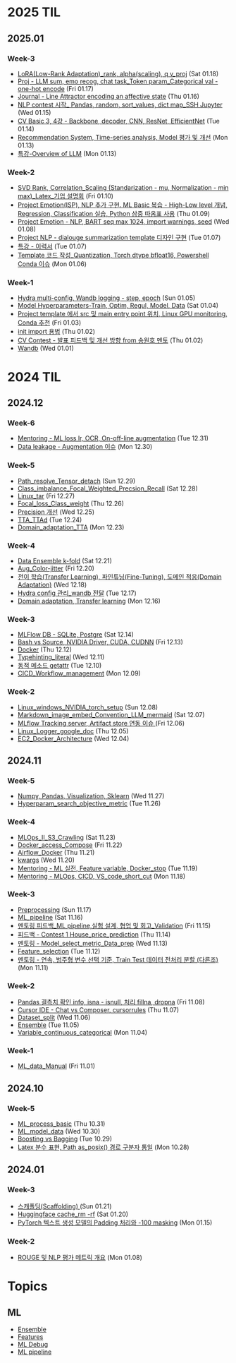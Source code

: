 # 2025 TIL
## 2025.01
### Week-3
- [LoRA(Low-Rank Adaptation)_rank, alpha(scaling), q v_proj](_Daily/250118_LoRA%28Low-Rank%20Adaptation%29_rank%2C%20alpha%28scaling%29%2C%20q%20v_proj.md) (Sat 01.18)
- [Proj - LLM sum, emo recog, chat task_Token param_Categorical val - one-hot encode](_Daily/250117_Proj%20-%20LLM%20sum%2C%20emo%20recog%2C%20chat%20task_Token%20param_Categorical%20val%20-%20one-hot%20encode.md) (Fri 01.17)
- [Journal - Line Attractor encoding an affective state](_Daily/250116_Journal%20-%20Line%20Attractor%20encoding%20an%20affective%20state.md) (Thu 01.16)
- [NLP contest 시작_ Pandas, random, sort_values, dict map_SSH Jupyter](_Daily/250115_NLP%20contest%20%EC%8B%9C%EC%9E%91_%20Pandas%2C%20random%2C%20sort_values%2C%20dict%20map_SSH%20Jupyter.md) (Wed 01.15)
- [CV Basic 3, 4강 - Backbone, decoder, CNN, ResNet, EfficientNet](_Daily/250114_CV%20Basic%203%2C%204%EA%B0%95%20-%20Backbone%2C%20decoder%2C%20CNN%2C%20ResNet%2C%20EfficientNet.md) (Tue 01.14)
- [Recommendation System, Time-series analysis, Model 평가 및 개선](_Daily/250113_Recommendation%20System%2C%20Time-series%20analysis%2C%20Model%20%ED%8F%89%EA%B0%80%20%EB%B0%8F%20%EA%B0%9C%EC%84%A0.md) (Mon 01.13)
- [특강-Overview of LLM](_Daily/%ED%8A%B9%EA%B0%95/250113_%ED%8A%B9%EA%B0%95-Overview%20of%20LLM.md) (Mon 01.13)

### Week-2
- [SVD Rank, Correlation_Scaling (Standarization - mu, Normalization - min max)_Latex_기업 설명회](_Daily/250110_SVD%20Rank%2C%20Correlation_Scaling%20%28Standarization%20-%20mu%2C%20Normalization%20-%20min%20max%29_Latex_%EA%B8%B0%EC%97%85%20%EC%84%A4%EB%AA%85%ED%9A%8C.md) (Fri 01.10)
- [Project Emotion(ISP), NLP 추가 구현. ML Basic 복습 - High-Low level 개념, Regression, Classification 실습, Python 삼중 따옴표 사용](_Daily/250109_Project%20Emotion%28ISP%29%2C%20NLP%20%EC%B6%94%EA%B0%80%20%EA%B5%AC%ED%98%84.%20ML%20Basic%20%EB%B3%B5%EC%8A%B5%20-%20High-Low%20level%20%EA%B0%9C%EB%85%90%2C%20Regression%2C%20Classification%20%EC%8B%A4%EC%8A%B5%2C%20Python%20%EC%82%BC%EC%A4%91%20%EB%94%B0%EC%98%B4%ED%91%9C%20%EC%82%AC%EC%9A%A9.md) (Thu 01.09)
- [Project Emotion - NLP, BART seq max 1024,  import warnings, seed](_Daily/250108_Project%20Emotion%20-%20NLP%2C%20BART%20seq%20max%201024%2C%20%20import%20warnings%2C%20seed.md) (Wed 01.08)
- [Project NLP - dialouge summarization template 디자인 구현](_Daily/250107_Project%20NLP%20-%20dialouge%20summarization%20template%20%EB%94%94%EC%9E%90%EC%9D%B8%20%EA%B5%AC%ED%98%84.md) (Tue 01.07)
- [특강 - 이력서](_Daily/%ED%8A%B9%EA%B0%95/250107_%ED%8A%B9%EA%B0%95%20-%20%EC%9D%B4%EB%A0%A5%EC%84%9C.md) (Tue 01.07)
- [Template 코드 작성_Quantization, Torch dtype bfloat16, Powershell Conda 이슈](_Daily/250106_Template%20%EC%BD%94%EB%93%9C%20%EC%9E%91%EC%84%B1_Quantization%2C%20Torch%20dtype%20bfloat16%2C%20Powershell%20Conda%20%EC%9D%B4%EC%8A%88.md) (Mon 01.06)

### Week-1
- [Hydra multi-config, Wandb logging - step, epoch](_Daily/250105_Hydra%20multi-config%2C%20Wandb%20logging%20-%20step%2C%20epoch.md) (Sun 01.05)
- [Model Hyperparameters-Train, Optim, Regul, Model, Data](_Daily/250104_Model%20Hyperparameters-Train%2C%20Optim%2C%20Regul%2C%20Model%2C%20Data.md) (Sat 01.04)
- [Project template 에서 src 및 main entry point 위치, Linux GPU monitoring, Conda 추천](_Daily/250103_Project%20template%20%EC%97%90%EC%84%9C%20src%20%EB%B0%8F%20main%20entry%20point%20%EC%9C%84%EC%B9%98%2C%20Linux%20GPU%20monitoring%2C%20Conda%20%EC%B6%94%EC%B2%9C.md) (Fri 01.03)
- [init import 용법](_Daily/Python/250102_init%20import%20%EC%9A%A9%EB%B2%95.md) (Thu 01.02)
- [CV Contest - 발표 피드백 및 개선 방향 from 송원호 멘토](_Daily/Mentoring/250102_CV%20Contest%20-%20%EB%B0%9C%ED%91%9C%20%ED%94%BC%EB%93%9C%EB%B0%B1%20%EB%B0%8F%20%EA%B0%9C%EC%84%A0%20%EB%B0%A9%ED%96%A5%20from%20%EC%86%A1%EC%9B%90%ED%98%B8%20%EB%A9%98%ED%86%A0.md) (Thu 01.02)
- [Wandb](_Daily/MLOps/250101_Wandb.md) (Wed 01.01)

# 2024 TIL
## 2024.12
### Week-6
- [Mentoring - ML loss lr, OCR, On-off-line augmentation](_Daily/Mentoring/241231_Mentoring%20-%20ML%20loss%20lr%2C%20OCR%2C%20On-off-line%20augmentation.md) (Tue 12.31)
- [Data leakage - Augmentation 이슈](_Daily/241230_Data%20leakage%20-%20Augmentation%20%EC%9D%B4%EC%8A%88.md) (Mon 12.30)

### Week-5
- [Path_resolve_Tensor_detach](_Daily/Python/20241229_Path_resolve_Tensor_detach.md) (Sun 12.29)
- [Class_imbalance_Focal_Weighted_Precsion_Recall](_Daily/241228_Class_imbalance_Focal_Weighted_Precsion_Recall.md) (Sat 12.28)
- [Linux_tar](_Daily/Linux_Git/20241227_Linux_tar.md) (Fri 12.27)
- [Focal_loss_Class_weight](_Daily/241226_Focal_loss_Class_weight.md) (Thu 12.26)
- [Precision 개선](_Daily/241225_Precision%20%EA%B0%9C%EC%84%A0.md) (Wed 12.25)
- [TTA_TTAd](_Daily/241224_TTA_TTAd.md) (Tue 12.24)
- [Domain_adaptation_TTA](_Daily/241223_Domain_adaptation_TTA.md) (Mon 12.23)

### Week-4
- [Data Ensemble k-fold](_Daily/241221_Data%20Ensemble%20k-fold.md) (Sat 12.21)
- [Aug_Color-jitter](_Daily/241220_Aug_Color-jitter.md) (Fri 12.20)
- [전이 학습(Transfer Learning), 파인튜닝(Fine-Tuning), 도메인 적응(Domain Adaptation)](_Daily/241218_%EC%A0%84%EC%9D%B4%20%ED%95%99%EC%8A%B5%28Transfer%20Learning%29%2C%20%ED%8C%8C%EC%9D%B8%ED%8A%9C%EB%8B%9D%28Fine-Tuning%29%2C%20%EB%8F%84%EB%A9%94%EC%9D%B8%20%EC%A0%81%EC%9D%91%28Domain%20Adaptation%29.md) (Wed 12.18)
- [Hydra config 관리_wandb 전달](_Daily/241217_Hydra%20config%20%EA%B4%80%EB%A6%AC_wandb%20%EC%A0%84%EB%8B%AC.md) (Tue 12.17)
- [Domain adaptation, Transfer learning](_Daily/241216_Domain%20adaptation%2C%20Transfer%20learning.md) (Mon 12.16)

### Week-3
- [MLFlow DB - SQLite, Postgre](_Daily/MLOps/241214_MLFlow%20DB%20-%20SQLite%2C%20Postgre.md) (Sat 12.14)
- [Bash vs Source, NVIDIA Driver, CUDA, CUDNN](_Daily/241213_Bash%20vs%20Source%2C%20NVIDIA%20Driver%2C%20CUDA%2C%20CUDNN.md) (Fri 12.13)
- [Docker](_Daily/MLOps/20241212_Docker.md) (Thu 12.12)
- [Typehinting_literal](_Daily/Python/20241211_Typehinting_literal.md) (Wed 12.11)
- [동적 메소드 getattr](_Daily/Python/241210_%EB%8F%99%EC%A0%81%20%EB%A9%94%EC%86%8C%EB%93%9C%20getattr.md) (Tue 12.10)
- [CICD_Workflow_management](_Daily/MLOps/20241209_CICD_Workflow_management.md) (Mon 12.09)

### Week-2
- [Linux_windows_NVIDIA_torch_setup](_Daily/Linux_Git/20241208_Linux_windows_NVIDIA_torch_setup.md) (Sun 12.08)
- [Markdown_image_embed_Convention_LLM_mermaid](_Daily/Python/20241207_Markdown_image_embed_Convention_LLM_mermaid.md) (Sat 12.07)
- [MLflow Tracking server, Artifact store 연동 이슈 ](_Daily/MLOps/241206_MLflow%20Tracking%20server%2C%20Artifact%20store%20%EC%97%B0%EB%8F%99%20%EC%9D%B4%EC%8A%88%20.md) (Fri 12.06)
- [Linux_Logger_google_doc](_Daily/Linux_Git/20241205_Linux_Logger_google_doc.md) (Thu 12.05)
- [EC2_Docker_Architecture](_Daily/MLOps/20241204_EC2_Docker_Architecture.md) (Wed 12.04)

## 2024.11
### Week-5
- [Numpy, Pandas, Visualization, Sklearn](_Daily/241127_Numpy%2C%20Pandas%2C%20Visualization%2C%20Sklearn.md) (Wed 11.27)
- [Hyperparam_search_objective_metric](_Daily/241126_Hyperparam_search_objective_metric.md) (Tue 11.26)

### Week-4
- [MLOps_II_S3_Crawling](_Daily/MLOps/20241123_MLOps_II_S3_Crawling.md) (Sat 11.23)
- [Docker_access_Compose](_Daily/MLOps/20241122_Docker_access_Compose.md) (Fri 11.22)
- [Airflow_Docker](_Daily/MLOps/20241121_Airflow_Docker.md) (Thu 11.21)
- [kwargs](_Daily/Python/20241120_kwargs.md) (Wed 11.20)
- [Mentoring - ML 실전, Feature variable, Docker_stop](_Daily/241119_Mentoring%20-%20ML%20%EC%8B%A4%EC%A0%84%2C%20Feature%20variable%2C%20Docker_stop.md) (Tue 11.19)
- [Mentoring - MLOps, CICD, VS_code_short_cut](_Daily/MLOps/241118_Mentoring%20-%20MLOps%2C%20CICD%2C%20VS_code_short_cut.md) (Mon 11.18)

### Week-3
- [Preprocessing](_Daily/241117_Preprocessing.md) (Sun 11.17)
- [ML_pipeline](_Daily/241116_ML_pipeline.md) (Sat 11.16)
- [멘토링 피드백_ML pipeline,실험 설계, 협업 및 회고_Validation](_Daily/Mentoring/241115_%EB%A9%98%ED%86%A0%EB%A7%81%20%ED%94%BC%EB%93%9C%EB%B0%B1_ML%20pipeline%2C%EC%8B%A4%ED%97%98%20%EC%84%A4%EA%B3%84%2C%20%ED%98%91%EC%97%85%20%EB%B0%8F%20%ED%9A%8C%EA%B3%A0_Validation.md) (Fri 11.15)
- [피드백 - Contest 1 House_price_prediction](_Daily/Mentoring/241114_%ED%94%BC%EB%93%9C%EB%B0%B1%20-%20Contest%201%20House_price_prediction.md) (Thu 11.14)
- [멘토링 - Model_select_metric_Data_prep](_Daily/Mentoring/241113_%EB%A9%98%ED%86%A0%EB%A7%81%20-%20Model_select_metric_Data_prep.md) (Wed 11.13)
- [Feature_selection](_Daily/241112_Feature_selection.md) (Tue 11.12)
- [멘토링 - 연속, 범주형 변수 선택 기준, Train Test 데이터 전처리 분할 (다른조)](_Daily/Mentoring/241111_%EB%A9%98%ED%86%A0%EB%A7%81%20-%20%EC%97%B0%EC%86%8D%2C%20%EB%B2%94%EC%A3%BC%ED%98%95%20%EB%B3%80%EC%88%98%20%EC%84%A0%ED%83%9D%20%EA%B8%B0%EC%A4%80%2C%20Train%20Test%20%EB%8D%B0%EC%9D%B4%ED%84%B0%20%EC%A0%84%EC%B2%98%EB%A6%AC%20%EB%B6%84%ED%95%A0%20%28%EB%8B%A4%EB%A5%B8%EC%A1%B0%29.md) (Mon 11.11)

### Week-2
- [Pandas 결측치 확인 info, isna - isnull, 처리 fillna, dropna](_Daily/241108_Pandas%20%EA%B2%B0%EC%B8%A1%EC%B9%98%20%ED%99%95%EC%9D%B8%20info%2C%20isna%20-%20isnull%2C%20%EC%B2%98%EB%A6%AC%20fillna%2C%20dropna.md) (Fri 11.08)
- [Cursor IDE - Chat vs Composer, cursorrules](_Daily/Python/241107_Cursor%20IDE%20-%20Chat%20vs%20Composer%2C%20cursorrules.md) (Thu 11.07)
- [Dataset_split](_Daily/241106_Dataset_split.md) (Wed 11.06)
- [Ensemble](_Daily/241105_Ensemble.md) (Tue 11.05)
- [Variable_continuous_categorical](_Daily/241104_Variable_continuous_categorical.md) (Mon 11.04)

### Week-1
- [ML_data_Manual](_Daily/241101_ML_data_Manual.md) (Fri 11.01)

## 2024.10
### Week-5
- [ML_process_basic](_Daily/241031_ML_process_basic.md) (Thu 10.31)
- [ML_model_data](_Daily/241030_ML_model_data.md) (Wed 10.30)
- [Boosting vs Bagging](_Daily/241029_Boosting%20vs%20Bagging.md) (Tue 10.29)
- [Latex 분수 표현, Path as_posix() 경로 구분자 통일](_Daily/Python/241028_Latex%20%EB%B6%84%EC%88%98%20%ED%91%9C%ED%98%84%2C%20Path%20as_posix%28%29%20%EA%B2%BD%EB%A1%9C%20%EA%B5%AC%EB%B6%84%EC%9E%90%20%ED%86%B5%EC%9D%BC.md) (Mon 10.28)

## 2024.01
### Week-3
- [스캐폴딩(Scaffolding) ](_Daily/240121_%EC%8A%A4%EC%BA%90%ED%8F%B4%EB%94%A9%28Scaffolding%29%20.md) (Sun 01.21)
- [Huggingface cache_rm -rf](_Daily/240120_Huggingface%20cache_rm%20-rf.md) (Sat 01.20)
- [PyTorch 텍스트 생성 모델의 Padding 처리와 -100 masking](_Daily/240115_PyTorch%20%ED%85%8D%EC%8A%A4%ED%8A%B8%20%EC%83%9D%EC%84%B1%20%EB%AA%A8%EB%8D%B8%EC%9D%98%20Padding%20%EC%B2%98%EB%A6%AC%EC%99%80%20-100%20masking.md) (Mon 01.15)

### Week-2
- [ROUGE 및 NLP 평가 메트릭 개요](_Daily/240108_ROUGE%20%EB%B0%8F%20NLP%20%ED%8F%89%EA%B0%80%20%EB%A9%94%ED%8A%B8%EB%A6%AD%20%EA%B0%9C%EC%9A%94.md) (Mon 01.08)


# Topics
## ML
  - [Ensemble](ML/Ensemble.md)
  - [Features](ML/Features.md)
  - [ML Debug](ML/ML%20Debug.md)
  - [ML pipeline](ML/ML%20pipeline.md)
